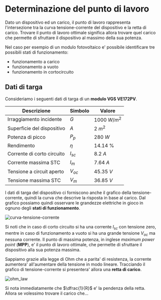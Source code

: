 # Determinazione del punto di lavoro  

Dato un dispositivo ed un carico, il punto di lavoro rappresenta l'intersezione tra la curva tensione-corrente del dispositivo e la retta di carico. Trovare il punto di lavoro ottimale significa allora trovare quel carico che permette di sfruttare il dispositivo al massimo della sua potenza.

Nel caso per esempio di un modulo fotovoltaico e' possibile identificare tre possibili stati di funzionamento:  

* funzionamento a carico
* funzionamento a vuoto
* funzionamento in cortocircuito

## Dati di targa  

Consideriamo i seguenti dati di targa di un **modulo VGS VE172PV**.  

| Descrizione                | Simbolo  | Valore        |
| -------------------------- | -------- | ------------- |
| Irraggiamento incidente    | $G$      | $1000\ W/m^2$ |
| Superficie del dispositivo | $A$      | $2\ m^2$      |
| Potenza di picco           | $P_p$    | $280\ W$      |
| Rendimento                 | $\eta$   | $14.14$ %     |
| Corrente di corto circuito | $I_{sc}$ | $8.2\ A$      |
| Corrente massima STC       | $I_m$    | $7.64\ A$     |
| Tensione a circuit aperto  | $V_{oc}$ | $45.35\ V$    |
| Tensione massima STC       | $V_m$    | $36.85\ V$    |

I dati di targa del dispositivo ci forniscono anche il grafico della tensione-corrente, quindi la curva che descrive la risposta in base al carico. Dal grafico possiamo quindi osservare le grandezze elettriche in gioco in ognuno degli **stati di funzionamento**.  

![curva-tensione-corrente](https://user-images.githubusercontent.com/7195133/219871474-12b1578d-43a7-4f37-9dff-114aa1745132.jpg)  

Si noti che in caso di corto circuito si ha una corrente $I_{sc}$ con tensione zero, mentre in caso di funzionamento a vuoto si ha una grande tensione $V_{oc}$ ma nessuna corrente. Il punto di massima potenza, in inglese *maximum power point* (**MPP**), e' il punto di lavoro ottimale, che permette di sfruttare il dispositivo alla sua potenza massima.  

Sappiamo grazie alla legge di Ohm che a parita' di resistenza, la corrente aumentera' all'aumentare della tensione in modo lineare. Tracciando il grafico di tensione-corrente si presentera' allora una **retta di carico**.  

![ohm_law](https://user-images.githubusercontent.com/7195133/219904387-317a6e3f-da84-48d4-b125-3e0700df354b.jpg)  

Si nota immediatamente che $\dfrac{1}{R}$ e' la pendenza della retta. Allora se volessimo trovare il carico che...